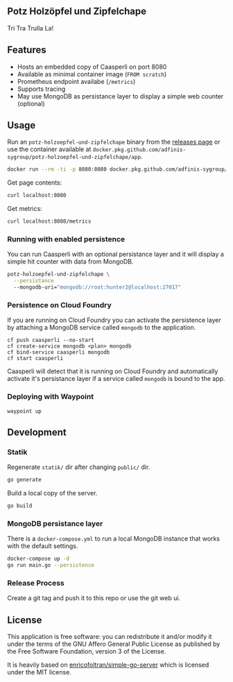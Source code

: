 ## Potz Holzöpfel und Zipfelchape

Tri Tra Trulla La!

## Features

* Hosts an embedded copy of Caasperli on port 8080
* Available as minimal container image (`FROM scratch`)
* Prometheus endpoint availabe (`/metrics`)
* Supports tracing
* May use MongoDB as persistance layer to display a simple web counter (optional)

## Usage

Run an `potz-holzoepfel-und-zipfelchape` binary from the [releases page](https://github.com/adfinis-sygroup/potz-holzoepfel-und-zipfelchape/releases) or use
the container available at `docker.pkg.github.com/adfinis-sygroup/potz-holzoepfel-und-zipfelchape/app`.

```bash
docker run --rm -ti -p 8080:8080 docker.pkg.github.com/adfinis-sygroup/potz-holzoepfel-und-zipfelchape/app
```

Get page contents:
```bash
curl localhost:8080
```

Get metrics:
```bash
curl localhost:8080/metrics
```

### Running with enabled persistence

You can run Caasperli with an optional persistance layer and it will display a
simple hit counter with data from MongoDB.

```bash
potz-holzoepfel-und-zipfelchape \
  --persistance
  --mongodb-uri="mongodb://root:hunter2@localhost:27017"
```

### Persistence on Cloud Foundry

If you are running on Cloud Foundry you can activate the persistence layer by
attaching a MongoDB service called `mongodb` to the application.

```
cf push caasperli --no-start
cf create-service mongodb <plan> mongodb
cf bind-service caasperli mongodb
cf start caasperli
```

Caasperli will detect that it is running on Cloud Foundry and automatically
activate it's persistance layer if a service called `mongodb` is bound to the
app.

### Deploying with Waypoint

```
waypoint up
````

## Development

### Statik
Regenerate `statik/` dir after changing `public/` dir.

```bash
go generate
```

Build a local copy of the server.

```bash
go build
```

### MongoDB persistance layer

There is a `docker-compose.yml` to run a local MongoDB instance that works
with the default settings.

```bash
docker-compose up -d
go run main.go --persistence
```

### Release Process

Create a git tag and push it to this repo or use the git web ui.

## License

This application is free software: you can redistribute it and/or modify it under the terms of the GNU Affero General Public License as published by the Free Software Foundation, version 3 of the License.

It is heavily based on [enricofoltran/simple-go-server](https://github.com/enricofoltran/simple-go-server) which is licensed under the MIT license.
